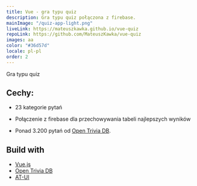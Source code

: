 ```yaml
---
title: Vue - gra typu quiz
description: Gra typu quiz połączona z firebase.
mainImage: "/quiz-app-light.png"
liveLink: https://mateuszkawka.github.io/vue-quiz
repoLink: https://github.com/MateuszKawka/vue-quiz
images: aa
color: "#36d57d"
locale: pl-pl
order: 2
---
```


Gra typu quiz 

## Cechy:

* 23 kategorie pytań

* Połączenie z firebase dla przechowywania tabeli najlepszych wyników

* Ponad 3.200 pytań od [Open Trivia DB](https://opentdb.com/).


## Build with

 * [Vue.js](https://vuejs.org/)
 * [Open Trivia DB](https://opentdb.com/)
 * [AT-UI](https://at-ui.github.io/at-ui/#/en)